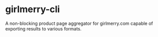 # girlmerry-cli
A non-blocking product page aggregator for girlmerry.com capable of exporting results to various formats.
